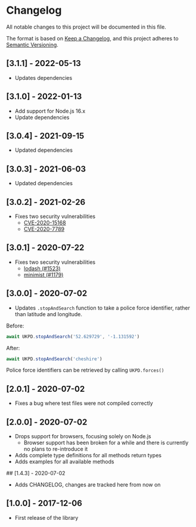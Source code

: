 # Changelog
All notable changes to this project will be documented in this file.

The format is based on [Keep a Changelog](https://keepachangelog.com/en/1.0.0/),
and this project adheres to
[Semantic Versioning](https://semver.org/spec/v2.0.0.html).

## [3.1.1] - 2022-05-13
* Updates dependencies

## [3.1.0] - 2022-01-13
* Add support for Node.js 16.x
* Update dependencies

## [3.0.4] - 2021-09-15
* Updated dependencies

## [3.0.3] - 2021-06-03
* Updated dependencies

## [3.0.2] - 2021-02-26
* Fixes two security vulnerabilities
    * [CVE-2020-15168](https://github.com/advisories/GHSA-w7rc-rwvf-8q5r)
    * [CVE-2020-7789](https://github.com/advisories/GHSA-5fw9-fq32-wv5p)

## [3.0.1] - 2020-07-22
* Fixes two security vulnerabilities
    * [lodash (#1523)](https://www.npmjs.com/advisories/1523)
    * [minimist (#1179)](https://www.npmjs.com/advisories/1179)

## [3.0.0] - 2020-07-02
* Updates `.stopAndSearch` function to take a police force identifier, rather than
latitude and longitude.

Before:
```javascript
await UKPD.stopAndSearch('52.629729', '-1.131592')
```

After:
```javascript
await UKPD.stopAndSearch('cheshire')
```

Police force identifiers can be retrieved by calling `UKPD.forces()`

## [2.0.1] - 2020-07-02
* Fixes a bug where test files were not compiled correctly

## [2.0.0] - 2020-07-02
* Drops support for browsers, focusing solely on Node.js
    * Browser support has been broken for a while and there is currently no
    plans to re-introduce it
* Adds complete type definitions for all methods return types
* Adds examples for all available methods

## [1.4.3] - 2020-07-02
* Adds CHANGELOG, changes are tracked here from now on

## [1.0.0] - 2017-12-06
* First release of the library

